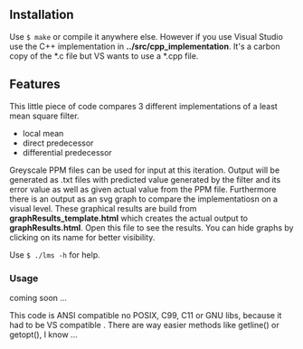 ## Installation

Use `$ make` or compile it anywhere else.
However if you use Visual Studio use the C++ implementation in __../src/cpp_implementation__.
It's a carbon copy of the *.c file but VS wants to use a *.cpp file.


## Features

This little piece of code compares 3 different implementations of a least mean square filter. 

+ local mean
+ direct predecessor
+ differential predecessor

Greyscale PPM files can be used for input at this iteration. Output will be generated as .txt files with predicted value generated by the filter and its error value as well as given actual value from the PPM file. Furthermore there is an output as an svg graph to compare the implementatiosn on a visual level. These graphical results are build  from __graphResults_template.html__ which  creates the actual output to __graphResults.html__. Open this file to see the results.
You can hide graphs by clicking on its name for better visibility. 

Use `$ ./lms -h` for help.

### Usage

coming soon ...


This code is ANSI compatible no POSIX, C99, C11 or GNU libs, because it had to be VS compatible . There are way easier methods like getline() or getopt(), I know ...
